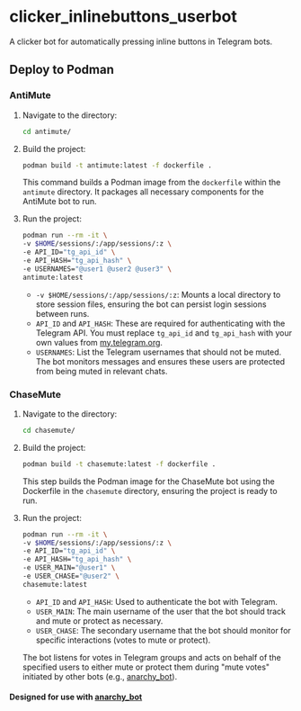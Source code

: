 # clicker_inlinebuttons_userbot
A clicker bot for automatically pressing inline buttons in Telegram bots.

## Deploy to Podman

### AntiMute

1. Navigate to the directory:
    ```bash
    cd antimute/
    ```

2. Build the project:
    ```bash
    podman build -t antimute:latest -f dockerfile .
    ```

   This command builds a Podman image from the `dockerfile` within the `antimute` directory. It packages all necessary components for the AntiMute bot to run.

3. Run the project:
    ```bash
    podman run --rm -it \
    -v $HOME/sessions/:/app/sessions/:z \
    -e API_ID="tg_api_id" \
    -e API_HASH="tg_api_hash" \
    -e USERNAMES="@user1 @user2 @user3" \
    antimute:latest
    ```

   - `-v $HOME/sessions/:/app/sessions/:z`: Mounts a local directory to store session files, ensuring the bot can persist login sessions between runs.
   - `API_ID` and `API_HASH`: These are required for authenticating with the Telegram API. You must replace `tg_api_id` and `tg_api_hash` with your own values from [my.telegram.org](https://my.telegram.org).
   - `USERNAMES`: List the Telegram usernames that should not be muted. The bot monitors messages and ensures these users are protected from being muted in relevant chats.

### ChaseMute

1. Navigate to the directory:
    ```bash
    cd chasemute/
    ```

2. Build the project:
    ```bash
    podman build -t chasemute:latest -f dockerfile .
    ```

   This step builds the Podman image for the ChaseMute bot using the Dockerfile in the `chasemute` directory, ensuring the project is ready to run.

3. Run the project:
    ```bash
    podman run --rm -it \
    -v $HOME/sessions/:/app/sessions/:z \
    -e API_ID="tg_api_id" \
    -e API_HASH="tg_api_hash" \
    -e USER_MAIN="@user1" \
    -e USER_CHASE="@user2" \
    chasemute:latest
    ```

   - `API_ID` and `API_HASH`: Used to authenticate the bot with Telegram.
   - `USER_MAIN`: The main username of the user that the bot should track and mute or protect as necessary.
   - `USER_CHASE`: The secondary username that the bot should monitor for specific interactions (votes to mute or protect).

   The bot listens for votes in Telegram groups and acts on behalf of the specified users to either mute or protect them during "mute votes" initiated by other bots (e.g., [anarchy_bot](https://github.com/gmankab/anarchy_bot)).

#### Designed for use with [anarchy_bot](https://github.com/gmankab/anarchy_bot)
